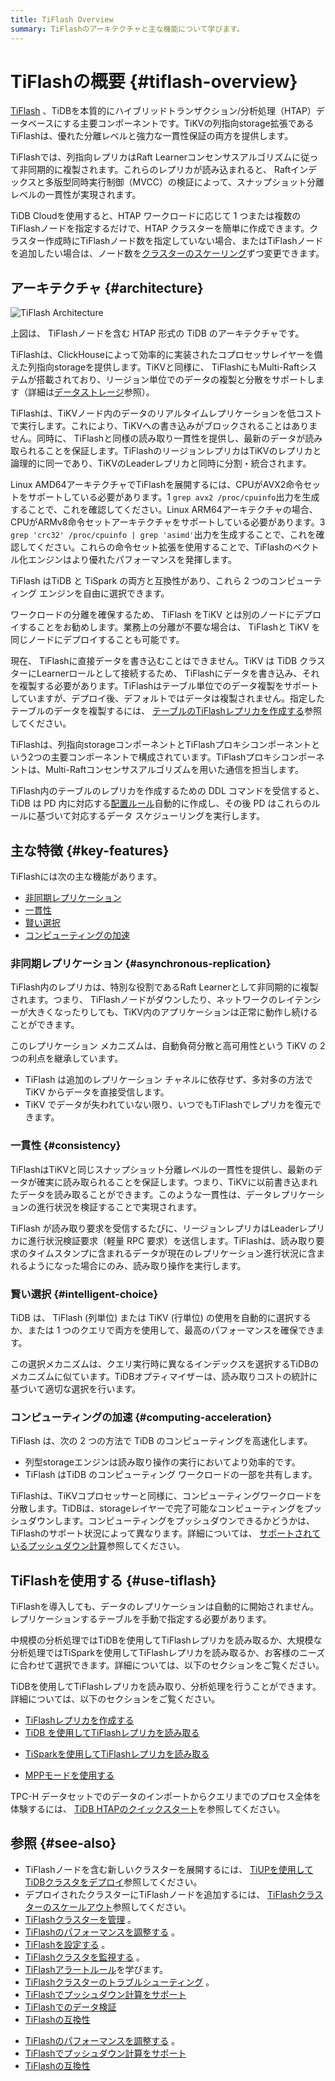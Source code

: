 ```yaml
---
title: TiFlash Overview
summary: TiFlashのアーキテクチャと主な機能について学びます。
---
```


# TiFlashの概要 {#tiflash-overview}

[TiFlash](https://github.com/pingcap/tiflash) 、TiDBを本質的にハイブリッドトランザクション/分析処理（HTAP）データベースにする主要コンポーネントです。TiKVの列指向storage拡張であるTiFlashは、優れた分離レベルと強力な一貫性保証の両方を提供します。

TiFlashでは、列指向レプリカはRaft Learnerコンセンサスアルゴリズムに従って非同期的に複製されます。これらのレプリカが読み込まれると、 Raftインデックスと多版型同時実行制御（MVCC）の検証によって、スナップショット分離レベルの一貫性が実現されます。

<CustomContent platform="tidb-cloud">

TiDB Cloudを使用すると、HTAP ワークロードに応じて 1 つまたは複数のTiFlashノードを指定するだけで、HTAP クラスターを簡単に作成できます。クラスター作成時にTiFlashノード数を指定していない場合、またはTiFlashノードを追加したい場合は、ノード数を[クラスターのスケーリング](/tidb-cloud/scale-tidb-cluster.md)ずつ変更できます。

</CustomContent>

## アーキテクチャ {#architecture}

![TiFlash Architecture](https://docs-download.pingcap.com/media/images/docs/tidb-storage-architecture-1.png)

上図は、 TiFlashノードを含む HTAP 形式の TiDB のアーキテクチャです。

TiFlashは、ClickHouseによって効率的に実装されたコプロセッサレイヤーを備えた列指向storageを提供します。TiKVと同様に、 TiFlashにもMulti-Raftシステムが搭載されており、リージョン単位でのデータの複製と分散をサポートします（詳細は[データストレージ](https://www.pingcap.com/blog/tidb-internal-data-storage/)参照）。

TiFlashは、TiKVノード内のデータのリアルタイムレプリケーションを低コストで実行します。これにより、TiKVへの書き込みがブロックされることはありません。同時に、 TiFlashと同様の読み取り一貫性を提供し、最新のデータが読み取られることを保証します。TiFlashのリージョンレプリカはTiKVのレプリカと論理的に同一であり、TiKVのLeaderレプリカと同時に分割・統合されます。

Linux AMD64アーキテクチャでTiFlashを展開するには、CPUがAVX2命令セットをサポートしている必要があります。1 `grep avx2 /proc/cpuinfo`出力を生成することで、これを確認してください。Linux ARM64アーキテクチャの場合、CPUがARMv8命令セットアーキテクチャをサポートしている必要があります。3 `grep 'crc32' /proc/cpuinfo | grep 'asimd'`出力を生成することで、これを確認してください。これらの命令セット拡張を使用することで、TiFlashのベクトル化エンジンはより優れたパフォーマンスを発揮します。

<CustomContent platform="tidb">

TiFlash はTiDB と TiSpark の両方と互換性があり、これら 2 つのコンピューティング エンジンを自由に選択できます。

</CustomContent>

ワークロードの分離を確保するため、 TiFlash をTiKV とは別のノードにデプロイすることをお勧めします。業務上の分離が不要な場合は、 TiFlashと TiKV を同じノードにデプロイすることも可能です。

現在、 TiFlashに直接データを書き込むことはできません。TiKV は TiDB クラスターにLearnerロールとして接続するため、 TiFlashにデータを書き込み、それを複製する必要があります。TiFlashはテーブル単位でのデータ複製をサポートしていますが、デプロイ後、デフォルトではデータは複製されません。指定したテーブルのデータを複製するには、 [テーブルのTiFlashレプリカを作成する](/tiflash/create-tiflash-replicas.md#create-tiflash-replicas-for-tables)参照してください。

TiFlashは、列指向storageコンポーネントとTiFlashプロキシコンポーネントという2つの主要コンポーネントで構成されています。TiFlashプロキシコンポーネントは、Multi-Raftコンセンサスアルゴリズムを用いた通信を担当します。

TiFlash内のテーブルのレプリカを作成するための DDL コマンドを受信すると、TiDB は PD 内に対応する[配置ルール](https://docs.pingcap.com/tidb/stable/configure-placement-rules)自動的に作成し、その後 PD はこれらのルールに基づいて対応するデータ スケジューリングを実行します。

## 主な特徴 {#key-features}

TiFlashには次の主な機能があります。

-   [非同期レプリケーション](#asynchronous-replication)
-   [一貫性](#consistency)
-   [賢い選択](#intelligent-choice)
-   [コンピューティングの加速](#computing-acceleration)

### 非同期レプリケーション {#asynchronous-replication}

TiFlash内のレプリカは、特別な役割であるRaft Learnerとして非同期的に複製されます。つまり、 TiFlashノードがダウンしたり、ネットワークのレイテンシーが大きくなったりしても、TiKV内のアプリケーションは正常に動作し続けることができます。

このレプリケーション メカニズムは、自動負荷分散と高可用性という TiKV の 2 つの利点を継承しています。

-   TiFlash は追加のレプリケーション チャネルに依存せず、多対多の方法で TiKV からデータを直接受信します。
-   TiKV でデータが失われていない限り、いつでもTiFlashでレプリカを復元できます。

### 一貫性 {#consistency}

TiFlashはTiKVと同じスナップショット分離レベルの一貫性を提供し、最新のデータが確実に読み取られることを保証します。つまり、TiKVに以前書き込まれたデータを読み取ることができます。このような一貫性は、データレプリケーションの進行状況を検証することで実現されます。

TiFlash が読み取り要求を受信するたびに、リージョンレプリカはLeaderレプリカに進行状況検証要求（軽量 RPC 要求）を送信します。TiFlashは、読み取り要求のタイムスタンプに含まれるデータが現在のレプリケーション進行状況に含まれるようになった場合にのみ、読み取り操作を実行します。

### 賢い選択 {#intelligent-choice}

TiDB は、 TiFlash (列単位) または TiKV (行単位) の使用を自動的に選択するか、または 1 つのクエリで両方を使用して、最高のパフォーマンスを確保できます。

この選択メカニズムは、クエリ実行時に異なるインデックスを選択するTiDBのメカニズムに似ています。TiDBオプティマイザーは、読み取りコストの統計に基づいて適切な選択を行います。

### コンピューティングの加速 {#computing-acceleration}

TiFlash は、次の 2 つの方法で TiDB のコンピューティングを高速化します。

-   列型storageエンジンは読み取り操作の実行においてより効率的です。
-   TiFlash はTiDB のコンピューティング ワークロードの一部を共有します。

TiFlashは、TiKVコプロセッサーと同様に、コンピューティングワークロードを分散します。TiDBは、storageレイヤーで完了可能なコンピューティングをプッシュダウンします。コンピューティングをプッシュダウンできるかどうかは、 TiFlashのサポート状況によって異なります。詳細については、 [サポートされているプッシュダウン計算](/tiflash/tiflash-supported-pushdown-calculations.md)参照してください。

## TiFlashを使用する {#use-tiflash}

TiFlashを導入しても、データのレプリケーションは自動的に開始されません。レプリケーションするテーブルを手動で指定する必要があります。

<CustomContent platform="tidb">

中規模の分析処理ではTiDBを使用してTiFlashレプリカを読み取るか、大規模な分析処理ではTiSparkを使用してTiFlashレプリカを読み取るか、お客様のニーズに合わせて選択できます。詳細については、以下のセクションをご覧ください。

</CustomContent>

<CustomContent platform="tidb-cloud">

TiDBを使用してTiFlashレプリカを読み取り、分析処理を行うことができます。詳細については、以下のセクションをご覧ください。

</CustomContent>

-   [TiFlashレプリカを作成する](/tiflash/create-tiflash-replicas.md)
-   [TiDB を使用してTiFlashレプリカを読み取る](/tiflash/use-tidb-to-read-tiflash.md)

<CustomContent platform="tidb">

-   [TiSparkを使用してTiFlashレプリカを読み取る](/tiflash/use-tispark-to-read-tiflash.md)

</CustomContent>

-   [MPPモードを使用する](/tiflash/use-tiflash-mpp-mode.md)

<CustomContent platform="tidb">

TPC-H データセットでのデータのインポートからクエリまでのプロセス全体を体験するには、 [TiDB HTAPのクイックスタート](/quick-start-with-htap.md)を参照してください。

</CustomContent>

## 参照 {#see-also}

<CustomContent platform="tidb">

-   TiFlashノードを含む新しいクラスターを展開するには、 [TiUPを使用して TiDBクラスタをデプロイ](/production-deployment-using-tiup.md)参照してください。
-   デプロイされたクラスターにTiFlashノードを追加するには、 [TiFlashクラスターのスケールアウト](/scale-tidb-using-tiup.md#scale-out-a-tiflash-cluster)参照してください。
-   [TiFlashクラスターを管理](/tiflash/maintain-tiflash.md) 。
-   [TiFlashのパフォーマンスを調整する](/tiflash/tune-tiflash-performance.md) 。
-   [TiFlashを設定する](/tiflash/tiflash-configuration.md) 。
-   [TiFlashクラスタを監視する](/tiflash/monitor-tiflash.md) 。
-   [TiFlashアラートルール](/tiflash/tiflash-alert-rules.md)を学びます。
-   [TiFlashクラスターのトラブルシューティング](/tiflash/troubleshoot-tiflash.md) 。
-   [TiFlashでプッシュダウン計算をサポート](/tiflash/tiflash-supported-pushdown-calculations.md)
-   [TiFlashでのデータ検証](/tiflash/tiflash-data-validation.md)
-   [TiFlashの互換性](/tiflash/tiflash-compatibility.md)

</CustomContent>

<CustomContent platform="tidb-cloud">

-   [TiFlashのパフォーマンスを調整する](/tiflash/tune-tiflash-performance.md) 。
-   [TiFlashでプッシュダウン計算をサポート](/tiflash/tiflash-supported-pushdown-calculations.md)
-   [TiFlashの互換性](/tiflash/tiflash-compatibility.md)

</CustomContent>
